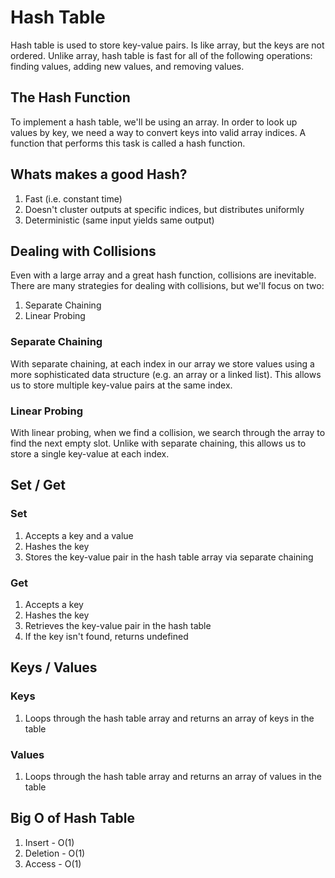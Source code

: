 # Hash Table

Hash table is used to store key-value pairs.
Is like array, but the keys are not ordered.
Unlike array, hash table is fast for all of the following operations: finding values, adding new values, and removing values.

## The Hash Function

To implement a hash table, we'll be using an array.
In order to look up values by key, we need a way to convert keys into valid array indices.
A function that performs this task is called a hash function.

## Whats makes a good Hash?

1. Fast (i.e. constant time)
2. Doesn't cluster outputs at specific indices, but distributes uniformly
3. Deterministic (same input yields same output)

## Dealing with Collisions

Even with a large array and a great hash function, collisions are inevitable.
There are many strategies for dealing with collisions, but we'll focus on two:

1. Separate Chaining
2. Linear Probing

### Separate Chaining

With separate chaining, at each index in our array we store values using a more sophisticated data structure (e.g. an array or a linked list).
This allows us to store multiple key-value pairs at the same index.

### Linear Probing

With linear probing, when we find a collision, we search through the array to find the next empty slot.
Unlike with separate chaining, this allows us to store a single key-value at each index.

## Set / Get

### Set

1. Accepts a key and a value
2. Hashes the key
3. Stores the key-value pair in the hash table array via separate chaining

### Get

1. Accepts a key
2. Hashes the key
3. Retrieves the key-value pair in the hash table
4. If the key isn't found, returns undefined

## Keys / Values

### Keys

1. Loops through the hash table array and returns an array of keys in the table

### Values

1. Loops through the hash table array and returns an array of values in the table

## Big O of Hash Table

1. Insert - O(1)
2. Deletion - O(1)
3. Access - O(1)

